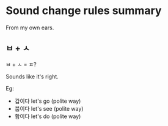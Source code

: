 # Sound change rules summary

From my own ears.

## ㅂ + ㅅ

ㅂ + ㅅ = ㅍ?

Sounds like it's right.

Eg:

- 갑이다 let's go (polite way)
- 붑이다 let's see (polite way)
- 합이다 let's do (polite way)

